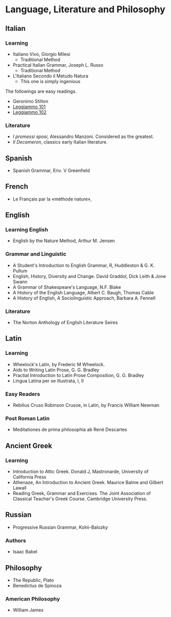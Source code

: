 # Language, Literature and Philosophy


## Italian 

### Learning

- Italiano Vivo, Giorgio Milesi  
    - Traditional Method
- Practical Italian Grammar, Joseph L. Russo
    - Traditional Method
- L'Italiano Secondo il Metudo Natura
    - This one is simply ingenious

The followings are easy readings.

- Geronimo Stilton
- [Leggiammo 101](http://leggiamoitaliano.weebly.com/italian-101.html)
- [Leggiammo 102](http://leggiamoitaliano.weebly.com/italian-102.html)

### Literature 

- *I promessi sposi*, Alessandro Manzoni. Considered as the greatest.
- *Il Decameron*, classics early Italian literature.

## Spanish 

- Spanish Grammar, Eriv. V Greenfield

## French 

- Le Français par la «méthode nature»,

## English 

### Learning English 

- English by the Nature Method, Arthur M. Jensen

### Grammar and Linguistic

- A Student's Introduction to English Grammar, R, Huddleston & G. K. Pullum 
- English, History, Diversity and Change. David Graddol, Dick Leith & Jone Swann
- A Grammar of Shakespeare's Language, N.F. Blake
- A History of the English Language, Albert C. Baugh, Thomas Cable
- A History of English, A Sociolinguistic Approach, Barbara A. Fennell

### Literature

- The Norton Anthology of English Literature Seires

## Latin

### Learning

- Wheelock's Latin, by Frederic M Wheelock.
- Aids to Writing Latin Prose, G. G. Bradley
- Practial Introduction to Latin Prose Composition, G. G. Bradley
- Lingua Latina per se illustrata, I, II

### Easy Readers 

- Rebilius Cruso Robinson Crusoe, in Latin, by Francis William Newman

### Post Roman Latin

- Meditationes de prima philosophia ab René Descartes

## Ancient Greek

### Learning

- Introduction to Attic Greek. Donald J, Mastronarde, University of California Press
- Athenaze, An Introduction to Ancient Greek. Maurice Balme and Gilbert Lawall
- Reading Greek, Grammar and Exercises. The Joint Association of Classical Teacher's Greek Course. Cambridge University Press.



## Russian 

- Progressive Russian Grammar, Kolni-Balozky

### Authors

- Isaac Babel
    
## Philosophy 

- The Republic, Plato
- Benedictus de Spinoza

### American Philosophy 

- William James
